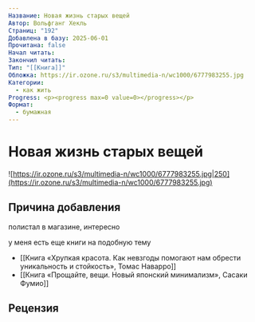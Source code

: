 ```yaml
---
Название: Новая жизнь старых вещей
Автор: Вольфганг Хекль
Страниц: "192"
Добавлена в базу: 2025-06-01
Прочитана: false
Начал читать: 
Закончил читать: 
Тип: "[[Книга]]"
Обложка: https://ir.ozone.ru/s3/multimedia-n/wc1000/6777983255.jpg
Категории:
  - как жить
Progress: <p><progress max=0 value=0></progress></p>
Формат:
  - бумажная
---
```

# Новая жизнь старых вещей

![https://ir.ozone.ru/s3/multimedia-n/wc1000/6777983255.jpg|250](https://ir.ozone.ru/s3/multimedia-n/wc1000/6777983255.jpg)

## Причина добавления

полистал в магазине, интересно

у меня есть еще книги на подобную тему

- [[Книга «Хрупкая красота. Как невзгоды помогают нам обрести уникальность и стойкость», Томас Наварро]]
- [[Книга «Прощайте, вещи. Новый японский минимализм», Сасаки Фумио]] 

## Рецензия
